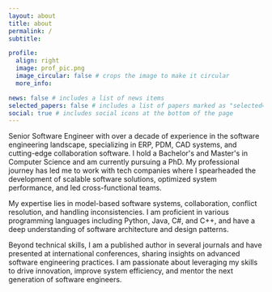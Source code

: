 ```yaml
---
layout: about
title: about
permalink: /
subtitle: 

profile:
  align: right
  image: prof_pic.png
  image_circular: false # crops the image to make it circular
  more_info:

news: false # includes a list of news items
selected_papers: false # includes a list of papers marked as "selected={true}"
social: true # includes social icons at the bottom of the page
---
```


Senior Software Engineer with over a decade of experience in the software engineering landscape, specializing in ERP, PDM, CAD systems, and cutting-edge collaboration software. I hold a Bachelor's and Master's in Computer Science and am currently pursuing a PhD. My professional journey has led me to work with tech companies where I spearheaded the development of scalable software solutions, optimized system performance, and led cross-functional teams.

My expertise lies in model-based software systems, collaboration, conflict resolution, and handling inconsistencies. I am proficient in various programming languages including Python, Java, C#, and C++, and have a deep understanding of software architecture and design patterns. 

Beyond technical skills, I am a published author in several journals and have presented at international conferences, sharing insights on advanced software engineering practices. I am passionate about leveraging my skills to drive innovation, improve system efficiency, and mentor the next generation of software engineers.